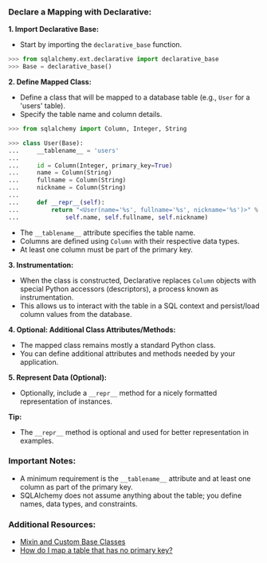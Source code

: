 
### Declare a Mapping with Declarative:

**1. Import Declarative Base:**
   - Start by importing the `declarative_base` function.

```python
>>> from sqlalchemy.ext.declarative import declarative_base
>>> Base = declarative_base()
```

**2. Define Mapped Class:**
   - Define a class that will be mapped to a database table (e.g., `User` for a 'users' table).
   - Specify the table name and column details.

```python
>>> from sqlalchemy import Column, Integer, String

>>> class User(Base):
...     __tablename__ = 'users'
...
...     id = Column(Integer, primary_key=True)
...     name = Column(String)
...     fullname = Column(String)
...     nickname = Column(String)
...
...     def __repr__(self):
...         return "<User(name='%s', fullname='%s', nickname='%s')>" % (
...             self.name, self.fullname, self.nickname)
```

   - The `__tablename__` attribute specifies the table name.
   - Columns are defined using `Column` with their respective data types.
   - At least one column must be part of the primary key.

**3. Instrumentation:**
   - When the class is constructed, Declarative replaces `Column` objects with special Python accessors (descriptors), a process known as instrumentation.
   - This allows us to interact with the table in a SQL context and persist/load column values from the database.

**4. Optional: Additional Class Attributes/Methods:**
   - The mapped class remains mostly a standard Python class.
   - You can define additional attributes and methods needed by your application.

**5. Represent Data (Optional):**
   - Optionally, include a `__repr__` method for a nicely formatted representation of instances.

**Tip:**
   - The `__repr__` method is optional and used for better representation in examples.

### Important Notes:
   - A minimum requirement is the `__tablename__` attribute and at least one column as part of the primary key.
   - SQLAlchemy does not assume anything about the table; you define names, data types, and constraints.

### Additional Resources:
   - [Mixin and Custom Base Classes](https://docs.sqlalchemy.org/en/13/orm/extensions/declarative/mixins.html)
   - [How do I map a table that has no primary key?](https://docs.sqlalchemy.org/en/13/faq/ormconfiguration.html#how-do-i-map-a-table-that-has-no-primary-key)


